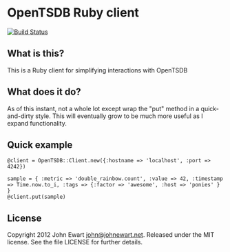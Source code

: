 # OpenTSDB Ruby client
[![Build
Status](https://travis-ci.org/johnewart/ruby-opentsdb.svg?branch=master)](https://travis-ci.org/johnewart/ruby-opentsdb)

## What is this?

This is a Ruby client for simplifying interactions with OpenTSDB

## What does it do?

As of this instant, not a whole lot except wrap the "put" method in a 
quick-and-dirty style. This will eventually grow to be much more useful 
as I expand functionality. 

## Quick example

    @client = OpenTSDB::Client.new({:hostname => 'localhost', :port => 4242})

    sample = { :metric => 'double_rainbow.count', :value => 42, :timestamp => Time.now.to_i, :tags => {:factor => 'awesome', :host => 'ponies' } }
    @client.put(sample)


## License

Copyright 2012 John Ewart <john@johnewart.net>. Released under the MIT license. See the file LICENSE for further details.
